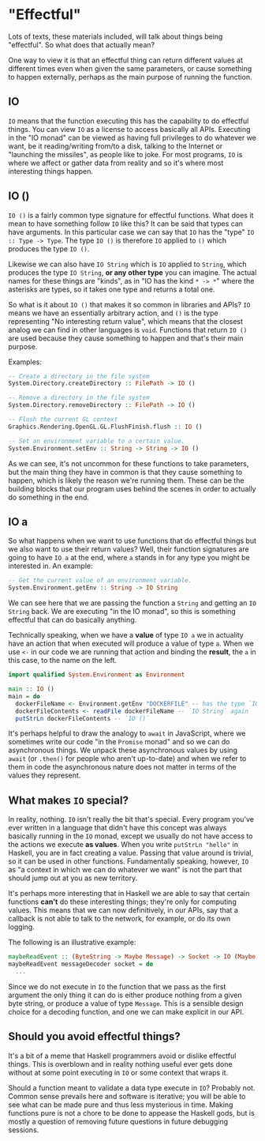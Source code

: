 # "Effectful"

Lots of texts, these materials included, will talk about things being "effectful". So what does that
actually mean?

One way to view it is that an effectful thing can return different values at different times even
when given the same parameters, or cause something to happen externally, perhaps as the main purpose
of running the function.

## IO

`IO` means that the function executing this has the capability to do effectful things. You can view
`IO` as a license to access basically all APIs. Executing in the "IO monad" can be viewed as having
full privileges to do whatever we want, be it reading/writing from/to a disk, talking to the
Internet or "launching the missiles", as people like to joke. For most programs, `IO` is where we
affect or gather data from reality and so it's where most interesting things happen.

## IO ()

`IO ()` is a fairly common type signature for effectful functions. What does it mean to have
something follow `IO` like this? It can be said that types can have arguments. In this particular
case we can say that `IO` has the "type" `IO :: Type -> Type`. The type `IO ()` is therefore `IO`
applied to `()` which produces the type `IO ()`.

Likewise we can also have `IO String` which is `IO` applied to `String`, which produces the type
`IO String`, **or any other type** you can imagine. The actual names for these things are "kinds",
as in "IO has the kind `* -> *`" where the asterisks are types, so it takes one type and returns a
total one.

So what is it about `IO ()` that makes it so common in libraries and APIs? `IO` means we have an
essentially arbitrary action, and `()` is the type representing "No interesting return value", which
means that the closest analog we can find in other languages is `void`. Functions that return `IO ()`
are used because they cause something to happen and that's their main purpose.

Examples:

```haskell
-- Create a directory in the file system
System.Directory.createDirectory :: FilePath -> IO ()

-- Remove a directory in the file system
System.Directory.removeDirectory :: FilePath -> IO ()

-- Flush the current GL context
Graphics.Rendering.OpenGL.GL.FlushFinish.flush :: IO ()

-- Set an environment variable to a certain value.
System.Environment.setEnv :: String -> String -> IO ()
```

As we can see, it's not uncommon for these functions to take parameters, but the main thing they
have in common is that they cause something to happen, which is likely the reason we're running them.
These can be the building blocks that our program uses behind the scenes in order to actually do
something in the end.

## IO a

So what happens when we want to use functions that do effectful things but we also want to use
their return values? Well, their function signatures are going to have `IO a` at the end, where `a`
stands in for any type you might be interested in. An example:

```haskell
-- Get the current value of an environment variable.
System.Environment.getEnv :: String -> IO String
```

We can see here that we are passing the function a `String` and getting an `IO String` back. We are
executing "in the IO monad", so this is something effectful that can do basically anything.

Technically speaking, when we have a **value** of type `IO a` we in actuality have an action that
when executed will produce a value of type `a`. When we use `<-` in our code we are running that
action and binding the **result**, the `a` in this case, to the name on the left.

```haskell
import qualified System.Environment as Environment

main :: IO ()
main = do
  dockerFileName <- Environment.getEnv "DOCKERFILE" -- has the type `IO String`
  dockerFileContents <- readFile dockerFileName -- `IO String` again
  putStrLn dockerFileContents -- `IO ()`
```

It's perhaps helpful to draw the analogy to `await` in JavaScript, where we sometimes write our code
"in the `Promise` monad" and so we can do asynchronous things. We unpack these asynchronous values
by using `await` (or `.then()` for people who aren't up-to-date) and when we refer to them in code
the asynchronous nature does not matter in terms of the values they represent.

## What makes `IO` special?

In reality, nothing. `IO` isn't really the bit that's special. Every program you've ever written in
a language that didn't have this concept was always basically running in the `IO` monad, except we
usually do not have access to the actions we execute **as values**. When you write `putStrLn "hello"`
in Haskell, you are in fact creating a value. Passing that value around is trivial, so it can be used
in other functions. Fundamentally speaking, however, `IO` as "a context in which we can do whatever
we want" is not the part that should jump out at you as new territory.

It's perhaps more interesting that in Haskell we are able to say that certain functions **can't** do
these interesting things; they're only for computing values. This means that we can now definitively,
in our APIs, say that a callback is not able to talk to the network, for example, or do its own
logging.

The following is an illustrative example:

```haskell
maybeReadEvent :: (ByteString -> Maybe Message) -> Socket -> IO (Maybe Message)
maybeReadEvent messageDecoder socket = do
  ...
```

Since we do not execute in `IO` the function that we pass as the first argument the only thing it can
do is either produce nothing from a given byte string, or produce a value of type `Message`. This is
a sensible design choice for a decoding function, and one we can make explicit in our API.

## Should you avoid effectful things?

It's a bit of a meme that Haskell programmers avoid or dislike effectful things. This is overblown
and in reality nothing useful ever gets done without at some point executing in `IO` or some context
that wraps it.

Should a function meant to validate a data type execute in `IO`? Probably not. Common sense prevails
here and software is iterative; you will be able to see what can be made pure and thus less
mysterious in time. Making functions pure is not a chore to be done to appease the Haskell gods, but
is mostly a question of removing future questions in future debugging sessions.
